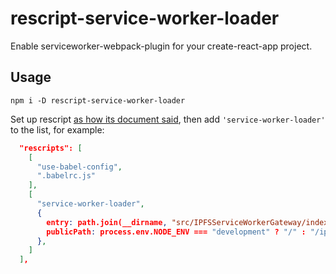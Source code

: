 # rescript-service-worker-loader

Enable serviceworker-webpack-plugin for your create-react-app project.

## Usage

```shell
npm i -D rescript-service-worker-loader
```

Set up rescript [as how its document said](https://github.com/harrysolovay/rescripts#2-define-a-rescripts-field-and-specify-which-to-use), then add `'service-worker-loader'` to the list, for example:

```json
  "rescripts": [
    [
      "use-babel-config",
      ".babelrc.js"
    ],
    [
      "service-worker-loader",
      {
        entry: path.join(__dirname, "src/IPFSServiceWorkerGateway/index.js"),
        publicPath: process.env.NODE_ENV === "development" ? "/" : "/ipfs-browser-gateway/",
      },
    ]
  ],
```
